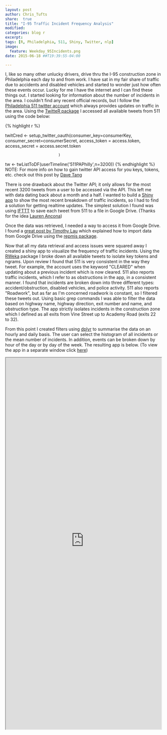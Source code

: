 ```yaml
---
layout: post
author: Chris_Tufts
share:  true
title: "I-95 Traffic Incident Frequency Analysis"
modified:
categories: blog r
excerpt:
tags: [R, Philadelphia, 511, Shiny, Twitter, nlp]
image:
  feature: Weekday_95Incidents.png
date: 2015-06-18 ##T19:39:55-04:00

---
```

I, like so many other unlucky drivers, drive thru the I-95 construction zone in Philadelphia each day to and from work. I have sat in my fair share of traffic due to accidents and disabled vehicles and started to wonder just how often these events occur.  Lucky for me I have the internet and I can find these things out.  I started looking for information about the number of incidents in the area.  I couldn't find any recent official records, but I follow the [Philadelphia 511 twitter account](https://twitter.com/511PAPhilly) which always provides updates on traffic in the area. Using the [TwitteR package](http://cran.r-project.org/web/packages/twitteR/) I accessed all available tweets from 511 using the code below:


{% highlight r %}

twitCred <- setup_twitter_oauth(consumer_key=consumerKey,
                             consumer_secret=consumerSecret,
                             access_token = access.token,
                             access_secret = access.secret.token
                             
                            )

tw <- twListToDF(userTimeline('511PAPhilly',n=3200))
{% endhighlight %}
NOTE: For more info on how to gain twitter API access for you keys, tokens, etc. check out this post by [Dave Tang](http://davetang.org/muse/2013/04/06/using-the-r_twitter-package/)

There is one drawback about the Twitter API; it only allows for the most recent 3200 tweets from a user to be accessed via the API.  This left me with data dating back about a month and a half.  I wanted to build a [Shiny app](http://shiny.rstudio.com/) to show the most recent breakdown of traffic incidents, so I had to find a solution for getting realtime updates.  The simplest solution I found was using [IFTTT](https://ifttt.com/) to save each tweet from 511 to a file in Google Drive. (Thanks for the idea [Lauren Ancona](https://twitter.com/laurenancona)) 

Once the data was retrieved, I needed a way to access it from Google Drive.  I found a [great post by Timothy Lau](http://statisticalthoughts.blogspot.com/2014/12/pulling-live-snapshots-of-data-from.html) which explained how to import data from Google Drive using the [repmis package](http://cran.r-project.org/web/packages/repmis/index.html).

Now that all my data retrieval and access issues were squared away I created a shiny app to visualize the frequency of traffic incidents.  Using the [RWeka](http://cran.r-project.org/web/packages/RWeka/index.html) package I broke down all available tweets to isolate key tokens and ngrams.  Upon review I found that 511 is very consistent in the way they tweet.  For example, the account uses the keyword "CLEARED" when updating about a previous incident which is now cleared.  511 also reports traffic incidents, which I refer to as obstructions in the app, in a consistent manner.  I found that incidents are broken down into three different types: accident/obstruction, disabled vehicles, and police activity.  511 also reports "Roadwork", but as far as I'm concerned roadwork is constant, so I filtered these tweets out.  Using basic grep commands I was able to filter the data based on highway name, highway direction, exit number and name, and obstruction type.  The app strictly isolates incidents in the construction zone which I defined as all exits from Vine Street up to Academy Road (exits 22 to 32).   

From this point I created filters using [dplyr](http://cran.rstudio.com/web/packages/dplyr) to summarise the data on an hourly and daily basis.  The user can select the histogram of all incidents or the mean number of incidents.  In addition, events can be broken down by hour of the day or by day of the week.  The resulting app is below. (To view the app in a separate window click [here](https://miningthedetails.shinyapps.io/I95PhiladelphiaHighwayIncidents))

<iframe src="https://miningthedetails.shinyapps.io/I95PhiladelphiaHighwayIncidents" width="100%" height="1200px"></iframe>

[jekyll-gh]: https://github.com/jekyll/jekyll
[jekyll]:    http://jekyllrb.com
